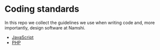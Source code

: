 # Coding standards

In this repo we collect the guidelines we use when
writing code and, more importantly, design software
at Namshi.

* [JavaScript](https://github.com/namshi/coding-standards/blob/master/javascript.md)
* [PHP](https://github.com/namshi/coding-standards/blob/master/php.md)